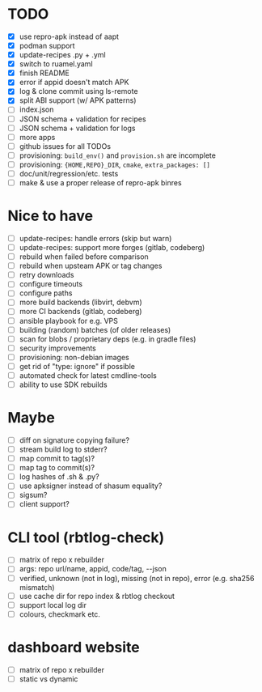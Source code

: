 # TODO

- [x] use repro-apk instead of aapt
- [x] podman support
- [x] update-recipes .py + .yml
- [x] switch to ruamel.yaml
- [x] finish README
- [x] error if appid doesn't match APK
- [x] log & clone commit using ls-remote
- [x] split ABI support (w/ APK patterns)
- [ ] index.json
- [ ] JSON schema + validation for recipes
- [ ] JSON schema + validation for logs
- [ ] more apps
- [ ] github issues for all TODOs
- [ ] provisioning: `build_env()` and `provision.sh` are incomplete
- [ ] provisioning: `{HOME,REPO}_DIR`, `cmake`, `extra_packages: []`
- [ ] doc/unit/regression/etc. tests
- [ ] make & use a proper release of repro-apk binres

# Nice to have

- [ ] update-recipes: handle errors (skip but warn)
- [ ] update-recipes: support more forges (gitlab, codeberg)
- [ ] rebuild when failed before comparison
- [ ] rebuild when upsteam APK or tag changes
- [ ] retry downloads
- [ ] configure timeouts
- [ ] configure paths
- [ ] more build backends (libvirt, debvm)
- [ ] more CI backends (gitlab, codeberg)
- [ ] ansible playbook for e.g. VPS
- [ ] building (random) batches (of older releases)
- [ ] scan for blobs / proprietary deps (e.g. in gradle files)
- [ ] security improvements
- [ ] provisioning: non-debian images
- [ ] get rid of "type: ignore" if possible
- [ ] automated check for latest cmdline-tools
- [ ] ability to use SDK rebuilds

# Maybe

- [ ] diff on signature copying failure?
- [ ] stream build log to stderr?
- [ ] map commit to tag(s)?
- [ ] map tag to commit(s)?
- [ ] log hashes of .sh & .py?
- [ ] use apksigner instead of shasum equality?
- [ ] sigsum?
- [ ] client support?

# CLI tool (rbtlog-check)

- [ ] matrix of repo x rebuilder
- [ ] args: repo url/name, appid, code/tag, --json
- [ ] verified, unknown (not in log), missing (not in repo), error (e.g. sha256 mismatch)
- [ ] use cache dir for repo index & rbtlog checkout
- [ ] support local log dir
- [ ] colours, checkmark etc.

# dashboard website

- [ ] matrix of repo x rebuilder
- [ ] static vs dynamic
